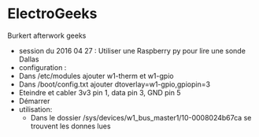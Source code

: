 # ElectroGeeks
Burkert afterwork geeks
- session du 2016 04 27 :
 Utiliser une Raspberry py pour lire une sonde Dallas
 - configuration :
  - Dans /etc/modules ajouter w1-therm et w1-gpio
  - Dans /boot/config.txt ajouter dtoverlay=w1-gpio,gpiopin=3
  - Eteindre et cabler 3v3 pin 1, data pin 3, GND pin 5
  - Démarrer
- utilisation:
  - Dans le dossier /sys/devices/w1_bus_master1/10-0008024b67ca se trouvent les donnes lues
